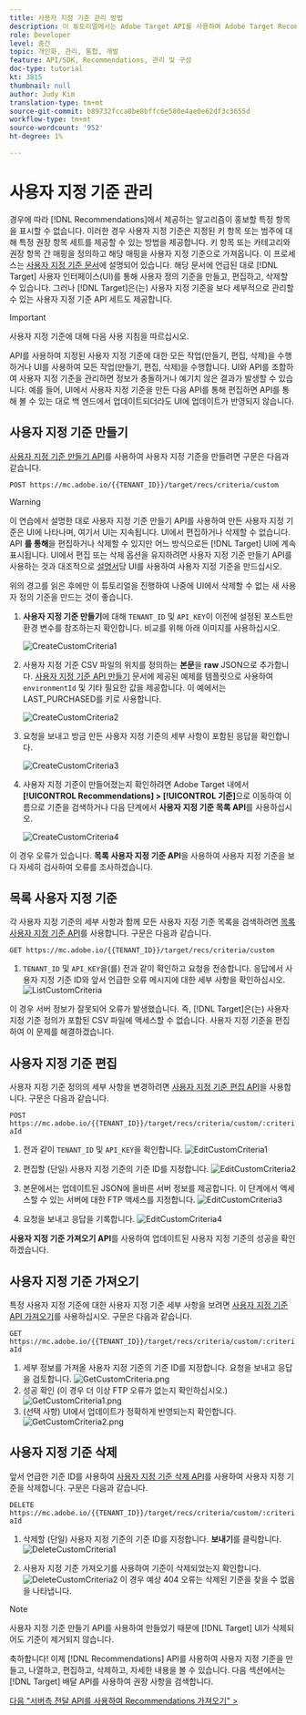 ```yaml
---
title: 사용자 지정 기준 관리 방법
description: 이 튜토리얼에서는 Adobe Target API를 사용하여 Adobe Target Recommendations 기준을 관리, 만들기, 목록 작성, 편집, 가져오기 및 삭제하는 데 필요한 단계를 개발자에게 안내합니다.
role: Developer
level: 중간
topic: 개인화, 관리, 통합, 개발
feature: API/SDK, Recommendations, 관리 및 구성
doc-type: tutorial
kt: 3815
thumbnail: null
author: Judy Kim
translation-type: tm+mt
source-git-commit: b89732fcca0be8bffc6e580e4ae0e62df3c3655d
workflow-type: tm+mt
source-wordcount: '952'
ht-degree: 1%

---
```



# 사용자 지정 기준 관리

경우에 따라 [!DNL Recommendations]에서 제공하는 알고리즘이 홍보할 특정 항목을 표시할 수 없습니다. 이러한 경우 사용자 지정 기준은 지정된 키 항목 또는 범주에 대해 특정 권장 항목 세트를 제공할 수 있는 방법을 제공합니다. 키 항목 또는 카테고리와 권장 항목 간 매핑을 정의하고 해당 매핑을 사용자 지정 기준으로 가져옵니다. 이 프로세스는 [사용자 지정 기준 문서](https://docs.adobe.com/content/help/en/target/using/recommendations/criteria/recommendations-csv.html)에 설명되어 있습니다. 해당 문서에 언급된 대로 [!DNL Target] 사용자 인터페이스(UI)를 통해 사용자 정의 기준을 만들고, 편집하고, 삭제할 수 있습니다. 그러나 [!DNL Target]은(는) 사용자 지정 기준을 보다 세부적으로 관리할 수 있는 사용자 지정 기준 API 세트도 제공합니다.

>[!IMPORTANT]
>
>사용자 지정 기준에 대해 다음 사용 지침을 따르십시오.
>
> API를 사용하여 지정된 사용자 지정 기준에 대한 모든 작업(만들기, 편집, 삭제)을 수행하거나 UI를 사용하여 모든 작업(만들기, 편집, 삭제)을 수행합니다. UI와 API를 조합하여 사용자 지정 기준을 관리하면 정보가 충돌하거나 예기치 않은 결과가 발생할 수 있습니다. 예를 들어, UI에서 사용자 지정 기준을 만든 다음 API를 통해 편집하면 API를 통해 볼 수 있는 대로 백 엔드에서 업데이트되더라도 UI에 업데이트가 반영되지 않습니다.

## 사용자 지정 기준 만들기

[사용자 지정 기준 만들기 API](https://developers.adobetarget.com/api/recommendations/#operation/createCriteriaCustom)를 사용하여 사용자 지정 기준을 만들려면 구문은 다음과 같습니다.

`POST https://mc.adobe.io/{{TENANT_ID}}/target/recs/criteria/custom`

>[!WARNING]
>
>이 연습에서 설명한 대로 사용자 지정 기준 만들기 API를 사용하여 만든 사용자 지정 기준은 UI에 나타나며, 여기서 UI는 지속됩니다. UI에서 편집하거나 삭제할 수 없습니다. API **를 통해**&#x200B;을 편집하거나 삭제할 수 있지만 어느 방식으로든 [!DNL Target] UI에 계속 표시됩니다. UI에서 편집 또는 삭제 옵션을 유지하려면 사용자 지정 기준 만들기 API를 사용하는 것과 대조적으로 [설명서](https://docs.adobe.com/content/help/en/target/using/recommendations/criteria/recommendations-csv.html)당 UI를 사용하여 사용자 지정 기준을 만드십시오.

위의 경고를 읽은 후에만 이 튜토리얼을 진행하여 나중에 UI에서 삭제할 수 없는 새 사용자 정의 기준을 만드는 것이 좋습니다.

1. **사용자 지정 기준 만들기**&#x200B;에 대해 `TENANT_ID` 및 `API_KEY`이 이전에 설정된 포스트만 환경 변수를 참조하는지 확인합니다. 비교를 위해 아래 이미지를 사용하십시오.

   ![CreateCustomCriteria1](assets/CreateCustomCriteria1.png)

2. 사용자 지정 기준 CSV 파일의 위치를 정의하는 **본문**&#x200B;을 **raw** JSON으로 추가합니다. [사용자 지정 기준 API 만들기](https://developers.adobetarget.com/api/recommendations/#operation/getAllCriteriaCustom) 문서에 제공된 예제를 템플릿으로 사용하여 `environmentId` 및 기타 필요한 값을 제공합니다. 이 예에서는 LAST_PURCHASED를 키로 사용합니다.

   ![CreateCustomCriteria2](assets/CreateCustomCriteria2.png)

3. 요청을 보내고 방금 만든 사용자 지정 기준의 세부 사항이 포함된 응답을 확인합니다.

   ![CreateCustomCriteria3](assets/CreateCustomCriteria3.png)

4. 사용자 지정 기준이 만들어졌는지 확인하려면 Adobe Target 내에서 **[!UICONTROL Recommendations] > [!UICONTROL 기준]**&#x200B;으로 이동하여 이름으로 기준을 검색하거나 다음 단계에서 **사용자 지정 기준 목록 API**&#x200B;를 사용하십시오.

   ![CreateCustomCriteria4](assets/CreateCustomCriteria4.png)

이 경우 오류가 있습니다. **목록 사용자 지정 기준 API**&#x200B;을 사용하여 사용자 지정 기준을 보다 자세히 검사하여 오류를 조사하겠습니다.

## 목록 사용자 지정 기준

각 사용자 지정 기준의 세부 사항과 함께 모든 사용자 지정 기준 목록을 검색하려면 [목록 사용자 지정 기준 API](https://developers.adobetarget.com/api/recommendations/#operation/getAllCriteriaCustom)를 사용합니다. 구문은 다음과 같습니다.

`GET https://mc.adobe.io/{{TENANT_ID}}/target/recs/criteria/custom`

1. `TENANT_ID` 및 `API_KEY`을(를) 전과 같이 확인하고 요청을 전송합니다. 응답에서 사용자 지정 기준 ID와 앞서 언급한 오류 메시지에 대한 세부 사항을 확인하십시오.
   ![ListCustomCriteria](assets/ListCustomCriteria.png)

이 경우 서버 정보가 잘못되어 오류가 발생했습니다. 즉, [!DNL Target]은(는) 사용자 지정 기준 정의가 포함된 CSV 파일에 액세스할 수 없습니다. 사용자 지정 기준을 편집하여 이 문제를 해결하겠습니다.

## 사용자 지정 기준 편집

사용자 지정 기준 정의의 세부 사항을 변경하려면 [사용자 지정 기준 편집 API](https://developers.adobetarget.com/api/recommendations/#operation/updateCriteriaCustom)을 사용합니다. 구문은 다음과 같습니다.

`POST https://mc.adobe.io/{{TENANT_ID}}/target/recs/criteria/custom/:criteriaId`

1. 전과 같이 `TENANT_ID` 및 `API_KEY`을 확인합니다.
   ![EditCustomCriteria1](assets/EditCustomCriteria1.png)

1. 편집할 (단일) 사용자 지정 기준의 기준 ID를 지정합니다.
   ![EditCustomCriteria2](assets/EditCustomCriteria2.png)

1. 본문에서는 업데이트된 JSON에 올바른 서버 정보를 제공합니다. 이 단계에서 액세스할 수 있는 서버에 대한 FTP 액세스를 지정합니다.
   ![EditCustomCriteria3](assets/EditCustomCriteria3.png)

1. 요청을 보내고 응답을 기록합니다.
   ![EditCustomCriteria4](assets/EditCustomCriteria4.png)

**사용자 지정 기준 가져오기 API**&#x200B;를 사용하여 업데이트된 사용자 지정 기준의 성공을 확인하겠습니다.

## 사용자 지정 기준 가져오기

특정 사용자 지정 기준에 대한 사용자 지정 기준 세부 사항을 보려면 [사용자 지정 기준 API 가져오기](https://developers.adobetarget.com/api/recommendations/#operation/getCriteriaCustom)를 사용하십시오. 구문은 다음과 같습니다.

`GET https://mc.adobe.io/{{TENANT_ID}}/target/recs/criteria/custom/:criteriaId`

1. 세부 정보를 가져올 사용자 지정 기준의 기준 ID를 지정합니다. 요청을 보내고 응답을 검토합니다.
   ![GetCustomCriteria.png](assets/GetCustomCriteria.png)
1. 성공 확인 (이 경우 더 이상 FTP 오류가 없는지 확인하십시오.)
   ![GetCustomCriteria1.png](assets/GetCustomCriteria1.png)
1. (선택 사항) UI에서 업데이트가 정확하게 반영되는지 확인합니다.
   ![GetCustomCriteria2.png](assets/GetCustomCriteria2.png)

## 사용자 지정 기준 삭제

앞서 언급한 기준 ID를 사용하여 [사용자 지정 기준 삭제 API](https://developers.adobetarget.com/api/recommendations/#operation/deleteCriteriaCustom)를 사용하여 사용자 지정 기준을 삭제합니다. 구문은 다음과 같습니다.

`DELETE https://mc.adobe.io/{{TENANT_ID}}/target/recs/criteria/custom/:criteriaId`

1. 삭제할 (단일) 사용자 지정 기준의 기준 ID를 지정합니다. **보내기**를 클릭합니다.
   ![DeleteCustomCriteria1](assets/DeleteCustomCriteria1.png)

1. 사용자 지정 기준 가져오기를 사용하여 기준이 삭제되었는지 확인합니다.
   ![DeleteCustomCriteria2](assets/DeleteCustomCriteria2.png)
이 경우 예상 404 오류는 삭제된 기준을 찾을 수 없음을 나타냅니다.

>[!NOTE]
>사용자 지정 기준 만들기 API를 사용하여 만들었기 때문에 [!DNL Target] UI가 삭제되어도 기준이 제거되지 않습니다.

축하합니다! 이제 [!DNL Recommendations] API를 사용하여 사용자 지정 기준을 만들고, 나열하고, 편집하고, 삭제하고, 자세한 내용을 볼 수 있습니다. 다음 섹션에서는 [!DNL Target] 배달 API를 사용하여 권장 사항을 검색합니다.

[다음 &quot;서버측 전달 API를 사용하여 Recommendations 가져오기&quot; >](fetch-recs-server-side-delivery-api.md)
